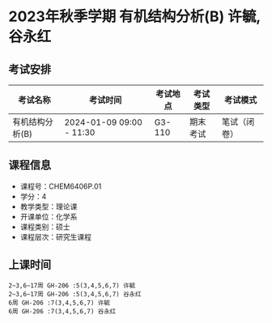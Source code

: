 # 2023年秋季学期 有机结构分析(B) 许毓, 谷永红




## 考试安排

| 考试名称 | 考试时间 | 考试地点 | 考试类型 | 考试模式 |
| -------- | -------- | -------- | -------- | -------- |
| 有机结构分析(B) | 2024-01-09 09:00 - 11:30 | G3-110 | 期末考试 | 笔试（闭卷） |





## 课程信息

- 课程号：CHEM6406P.01
- 学分：4
- 教学类型：理论课
- 开课单位：化学系
- 课程类别：硕士
- 课程层次：研究生课程

## 上课时间

```
2~3,6~17周 GH-206 :5(3,4,5,6,7) 许毓
2~3,6~17周 GH-206 :5(3,4,5,6,7) 谷永红
6周 GH-206 :7(3,4,5,6,7) 许毓
6周 GH-206 :7(3,4,5,6,7) 谷永红
```

